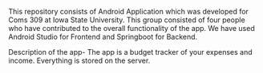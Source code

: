 This repository consists of Android Application which was developed for Coms 309 at Iowa State University.
This group consisted of four people who have contributed to the overall functionality of the app.
We have used Android Studio for Frontend and Springboot for Backend. 

Description of the app- The app is a budget tracker of your expenses and income. Everything is stored on the server.
